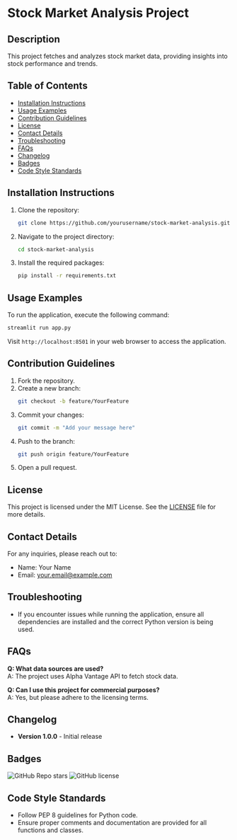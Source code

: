 
# Stock Market Analysis Project

## Description
This project fetches and analyzes stock market data, providing insights into stock performance and trends.

## Table of Contents
- [Installation Instructions](#installation-instructions)
- [Usage Examples](#usage-examples)
- [Contribution Guidelines](#contribution-guidelines)
- [License](#license)
- [Contact Details](#contact-details)
- [Troubleshooting](#troubleshooting)
- [FAQs](#faqs)
- [Changelog](#changelog)
- [Badges](#badges)
- [Code Style Standards](#code-style-standards)

## Installation Instructions
1. Clone the repository:
   ```bash
   git clone https://github.com/yourusername/stock-market-analysis.git
   ```
2. Navigate to the project directory:
   ```bash
   cd stock-market-analysis
   ```
3. Install the required packages:
   ```bash
   pip install -r requirements.txt
   ```

## Usage Examples
To run the application, execute the following command:
```bash
streamlit run app.py
```
Visit `http://localhost:8501` in your web browser to access the application.

## Contribution Guidelines
1. Fork the repository.
2. Create a new branch:
   ```bash
   git checkout -b feature/YourFeature
   ```
3. Commit your changes:
   ```bash
   git commit -m "Add your message here"
   ```
4. Push to the branch:
   ```bash
   git push origin feature/YourFeature
   ```
5. Open a pull request.

## License
This project is licensed under the MIT License. See the [LICENSE](LICENSE) file for more details.

## Contact Details
For any inquiries, please reach out to:
- Name: Your Name
- Email: your.email@example.com

## Troubleshooting
- If you encounter issues while running the application, ensure all dependencies are installed and the correct Python version is being used.

## FAQs
**Q: What data sources are used?**  
A: The project uses Alpha Vantage API to fetch stock data.

**Q: Can I use this project for commercial purposes?**  
A: Yes, but please adhere to the licensing terms.

## Changelog
- **Version 1.0.0** - Initial release

## Badges
![GitHub Repo stars](https://img.shields.io/github/stars/yourusername/stock-market-analysis?style=social)
![GitHub license](https://img.shields.io/github/license/yourusername/stock-market-analysis)

## Code Style Standards
- Follow PEP 8 guidelines for Python code.
- Ensure proper comments and documentation are provided for all functions and classes.
